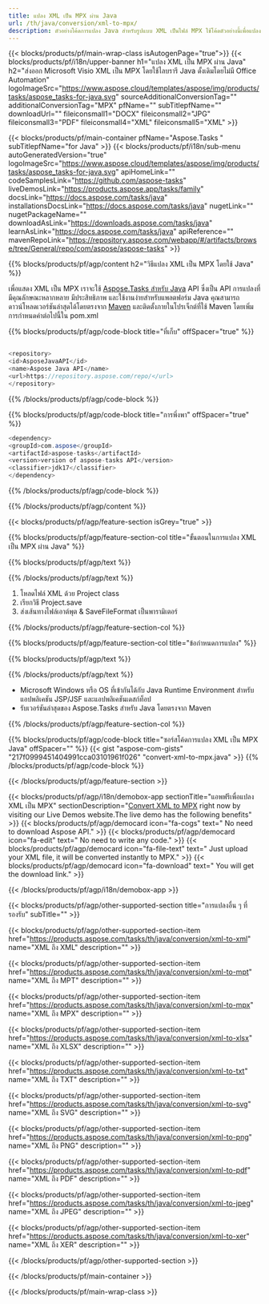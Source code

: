 ```yaml
---
title: แปลง XML เป็น MPX ผ่าน Java 
url: /th/java/conversion/xml-to-mpx/ 
description: ตัวอย่างโค้ดการแปลง Java สำหรับรูปแบบ XML เป็นไฟล์ MPX ใช้โค้ดตัวอย่างนี้เพื่อแปลง XML เป็น MPX ภายในแอปพลิเคชันที่ใช้ Java บนเว็บหรือเดสก์ท็อป
---
```


{{< blocks/products/pf/main-wrap-class isAutogenPage="true">}}
{{< blocks/products/pf/i18n/upper-banner h1="แปลง XML เป็น MPX ผ่าน Java" h2="ส่งออก Microsoft Visio XML เป็น MPX โดยใช้ไลบรารี Java ดั้งเดิมโดยไม่มี Office Automation" logoImageSrc="https://www.aspose.cloud/templates/aspose/img/products/tasks/aspose_tasks-for-java.svg" sourceAdditionalConversionTag="" additionalConversionTag="MPX" pfName="" subTitlepfName="" downloadUrl="" fileiconsmall1="DOCX" fileiconsmall2="JPG" fileiconsmall3="PDF" fileiconsmall4="XML" fileiconsmall5="XML" >}}

{{< blocks/products/pf/main-container pfName="Aspose.Tasks " subTitlepfName="for Java" >}}
{{< blocks/products/pf/i18n/sub-menu autoGeneratedVersion="true" logoImageSrc="https://www.aspose.cloud/templates/aspose/img/products/tasks/aspose_tasks-for-java.svg" apiHomeLink="" codeSamplesLink="https://github.com/aspose-tasks" liveDemosLink="https://products.aspose.app/tasks/family" docsLink="https://docs.aspose.com/tasks/java" installationsDocsLink="https://docs.aspose.com/tasks/java" nugetLink="" nugetPackageName="" downloadAsLink="https://downloads.aspose.com/tasks/java" learnAsLink="https://docs.aspose.com/tasks/java" apiReference="" mavenRepoLink="https://repository.aspose.com/webapp/#/artifacts/browse/tree/General/repo/com/aspose/aspose-tasks" >}}

{{% blocks/products/pf/agp/content h2="วิธีแปลง XML เป็น MPX โดยใช้ Java" %}}

เพื่อแสดง XML เป็น MPX เราจะใช้
 [Aspose.Tasks สำหรับ Java](https://products.aspose.com/tasks/java)
 API ซึ่งเป็น API การแปลงที่มีคุณลักษณะหลากหลาย มีประสิทธิภาพ และใช้งานง่ายสำหรับแพลตฟอร์ม Java คุณสามารถดาวน์โหลดเวอร์ชันล่าสุดได้โดยตรงจาก
 [Maven](https://repository.aspose.com/webapp/#/artifacts/browse/tree/General/repo/com/aspose/aspose-tasks)
 และติดตั้งภายในโปรเจ็กต์ที่ใช้ Maven โดยเพิ่มการกำหนดค่าต่อไปนี้ใน pom.xml

{{% blocks/products/pf/agp/code-block title="ที่เก็บ" offSpacer="true" %}}

```cs

<repository>
<id>AsposeJavaAPI</id>
<name>Aspose Java API</name>
<url>https://repository.aspose.com/repo/</url>
</repository>

```

{{% /blocks/products/pf/agp/code-block %}}

{{% blocks/products/pf/agp/code-block title="การพึ่งพา" offSpacer="true" %}}

```cs
<dependency>
<groupId>com.aspose</groupId>
<artifactId>aspose-tasks</artifactId>
<version>version of aspose-tasks API</version>
<classifier>jdk17</classifier>
</dependency>

```

{{% /blocks/products/pf/agp/code-block %}}

{{% /blocks/products/pf/agp/content %}}

{{< blocks/products/pf/agp/feature-section isGrey="true" >}}

{{% blocks/products/pf/agp/feature-section-col title="ขั้นตอนในการแปลง XML เป็น MPX ผ่าน Java" %}}

{{% blocks/products/pf/agp/text %}}

{{% /blocks/products/pf/agp/text %}}

1. โหลดไฟล์ XML ด้วย Project class
1. เรียกวิธี Project.save
1. ส่งเส้นทางไฟล์เอาต์พุต & SaveFileFormat เป็นพารามิเตอร์

{{% /blocks/products/pf/agp/feature-section-col %}}

{{% blocks/products/pf/agp/feature-section-col title="ข้อกำหนดการแปลง" %}}

{{% blocks/products/pf/agp/text %}}

{{% /blocks/products/pf/agp/text %}}

- Microsoft Windows หรือ OS ที่เข้ากันได้กับ Java Runtime Environment สำหรับแอปพลิเคชัน JSP/JSF และแอปพลิเคชันเดสก์ท็อป
- รับเวอร์ชันล่าสุดของ Aspose.Tasks สำหรับ Java โดยตรงจาก Maven

{{% /blocks/products/pf/agp/feature-section-col %}}

{{% blocks/products/pf/agp/code-block title="ซอร์สโค้ดการแปลง XML เป็น MPX Java" offSpacer="" %}}
{{< gist "aspose-com-gists" "217f0999451404991cca03101961f026" "convert-xml-to-mpx.java" >}}
{{% /blocks/products/pf/agp/code-block %}}

{{< /blocks/products/pf/agp/feature-section >}}

<!-- aboutfile Starts -->

{{< blocks/products/pf/agp/i18n/demobox-app sectionTitle="แอพฟรีเพื่อแปลง XML เป็น MPX" sectionDescription="[Convert XML to MPX](https://products.aspose.app/tasks/conversion/xml-to-mpx) right now by visiting our Live Demos website.The live demo has the following benefits" >}}
        {{< blocks/products/pf/agp/democard icon="fa-cogs" text=" No need to download Aspose API." >}}
        {{< blocks/products/pf/agp/democard icon="fa-edit" text=" No need to write any code." >}}
        {{< blocks/products/pf/agp/democard icon="fa-file-text" text=" Just upload your XML file, it will be converted instantly to MPX." >}}
        {{< blocks/products/pf/agp/democard icon="fa-download" text=" You will get the download link." >}}

{{< /blocks/products/pf/agp/i18n/demobox-app >}}

<!-- aboutfile Ends -->

{{< blocks/products/pf/agp/other-supported-section title="การแปลงอื่น ๆ ที่รองรับ" subTitle="" >}}

{{< blocks/products/pf/agp/other-supported-section-item href="https://products.aspose.com/tasks/th/java/conversion/xml-to-xml" name="XML ถึง XML" description="" >}}

{{< blocks/products/pf/agp/other-supported-section-item href="https://products.aspose.com/tasks/th/java/conversion/xml-to-mpt" name="XML ถึง MPT" description="" >}}

{{< blocks/products/pf/agp/other-supported-section-item href="https://products.aspose.com/tasks/th/java/conversion/xml-to-mpx" name="XML ถึง MPX" description="" >}}

{{< blocks/products/pf/agp/other-supported-section-item href="https://products.aspose.com/tasks/th/java/conversion/xml-to-xlsx" name="XML ถึง XLSX" description="" >}}

{{< blocks/products/pf/agp/other-supported-section-item href="https://products.aspose.com/tasks/th/java/conversion/xml-to-txt" name="XML ถึง TXT" description="" >}}

{{< blocks/products/pf/agp/other-supported-section-item href="https://products.aspose.com/tasks/th/java/conversion/xml-to-svg" name="XML ถึง SVG" description="" >}}

{{< blocks/products/pf/agp/other-supported-section-item href="https://products.aspose.com/tasks/th/java/conversion/xml-to-png" name="XML ถึง PNG" description="" >}}

{{< blocks/products/pf/agp/other-supported-section-item href="https://products.aspose.com/tasks/th/java/conversion/xml-to-pdf" name="XML ถึง PDF" description="" >}}

{{< blocks/products/pf/agp/other-supported-section-item href="https://products.aspose.com/tasks/th/java/conversion/xml-to-jpeg" name="XML ถึง JPEG" description="" >}}

{{< blocks/products/pf/agp/other-supported-section-item href="https://products.aspose.com/tasks/th/java/conversion/xml-to-xer" name="XML ถึง XER" description="" >}}



{{< /blocks/products/pf/agp/other-supported-section >}}

{{< /blocks/products/pf/main-container >}}
    
{{< /blocks/products/pf/main-wrap-class >}}